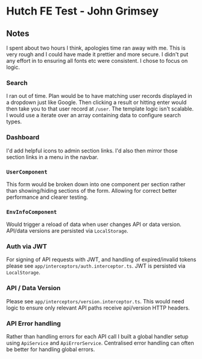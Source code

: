 # Hutch FE Test - John Grimsey

## Notes

I spent about two hours I think, apologies time ran away with me.
This is very rough and I could have made it prettier and more secure. I didn't put any effort in to ensuring all fonts etc were consistent. I chose to focus on logic.

### Search

I ran out of time. Plan would be to have matching user records displayed in a dropdown just like Google. Then clicking a result or hitting enter would then take you to that user record at `/user`.
The template logic isn't scalable. I would use a iterate over an array containing data to configure search types.

### Dashboard 

I'd add helpful icons to admin section links. I'd also then mirror those section links in a menu in the navbar.

### `UserComponent`

This form would be broken down into one component per section rather than showing/hiding sections of the form.
Allowing for correct better performance and clearer testing.

### `EnvInfoComponent`

Would trigger a reload of data when user changes API or data version.
API/data versions are persisted via `LocalStorage`.

### Auth via JWT

For signing of API requests with JWT, and handling of expired/invalid tokens please see `app/interceptors/auth.interceptor.ts`. 
JWT is persisted via `LocalStorage`.

### API / Data Version

Please see `app/interceptors/version.interceptor.ts`. This would need logic to ensure only relevant API paths receive api/version HTTP headers.

### API Error handling

Rather than handling errors for each API call I built a global handler setup using `ApiService` and `ApiErrorService`. Centralised error handling can often be better for handling global errors.
